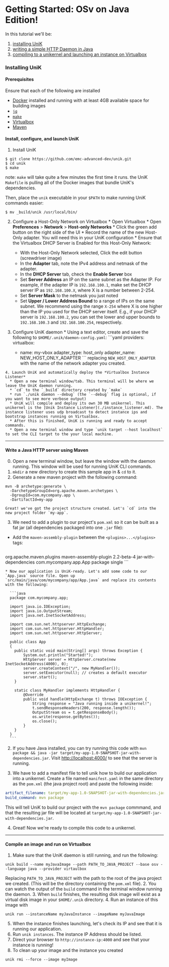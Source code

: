 # Getting Started: OSv on Java Edition!

In this tutorial we'll be:
  1. [installing UniK](getting_started_java.md#installing-unik)
  2. [writing a simple HTTP Daemon in Java](getting_started_java.md#write-a-java-http-server-using-maven)
  3. [compiling to a unikernel and launching an instance on Virtualbox](getting_started_java.md#compile-an-image-and-run-on-virtualbox)

### Installing UniK
#### Prerequisites
Ensure that each of the following are installed
- [Docker](http://www.docker.com/) installed and running with at least 4GB available space for building images
- [`jq`](https://stedolan.github.io/jq/)
- [`make`](https://www.gnu.org/software/make/)
- [Virtualbox](https://www.virtualbox.org/)
- [Maven](https://maven.apache.org/download.cgi)

#### Install, configure, and launch UniK
1. Install UniK
  ```
  $ git clone https://github.com/emc-advanced-dev/unik.git
  $ cd unik
  $ make
  ```
  note: `make` will take quite a few minutes the first time it runs. the UniK `Makefile` is pulling all of the Docker images that bundle UniK's dependencies.

  Then, place the `unik` executable in your `$PATH` to make running UniK commands easier:
  ```
  $ mv _build/unik /usr/local/bin/
  ```

  2. Configure a Host-Only Network on Virtualbox
    * Open Virtualbox
    * Open **Preferences** > **Network** > **Host-only Networks**
    * Click the green add button on the right side of the UI
    * Record the name of the new Host-Only adapter. You will need this in your UniK configuration
    * Ensure that the Virtualbox DHCP Server is Enabled for this Host-Only Network:
      * With the Host-Only Network selected, Click the edit button (screwdriver image)
      * In the **Adapter** tab, note the IPv4 address and netmask of the adapter.
      * In the **DHCP Server** tab, check the **Enable Server** box
      * Set **Server Address** an IP on the same subnet as the Adapter IP. For example, if the adapter IP is `192.168.100.1`, make set the DHCP server IP as `192.168.100.X`, where X is a number between 2-254.
      * Set **Server Mask** to the netmask you just noted
      * Set **Upper / Lower Address Bound** to a range of IPs on the same subnet. We recommend using the range `X-254` where X is one higher than the IP you used for the DHCP server itself. E.g., if your DHCP server is `192.168.100.2`, you can set the lower and upper bounds to `192.168.100.3` and `192.168.100.254`, respectively.

  3. Configure UniK daemon
    * Using a text editor, create and save the following to `$HOME/.unik/daemon-config.yaml`:
    ```yaml
    providers:
      virtualbox:
        - name: my-vbox
          adapter_type: host_only
          adapter_name: NEW_HOST_ONLY_ADAPTER
    ```
    replacing `NEW_HOST_ONLY_ADAPTER` with the name of the network adapter you created.

    4. Launch UniK and automatically deploy the *Virtualbox Instance Listener*
      * Open a new terminal window/tab. This terminal will be where we leave the UniK daemon running.
      * `cd` to the `_build` directory created by `make`
      * run `./unik daemon --debug` (the `--debug` flag is optional, if you want to see more verbose output)
      * UniK will compile and deploy its own 30 MB unikernel. This unikernel is the [Unik Instance Listener](./instance_listener.md). The instance listener uses udp broadcast to detect instance ips and bootstrap instances running on Virtualbox.
      * After this is finished, UniK is running and ready to accept commands.
      * Open a new terminal window and type `unik target --host localhost` to set the CLI target to the your local machine.

---

#### Write a Java HTTP server using Maven
0. Open a new terminal window, but leave the window with the daemon running. This window will be used for running UniK CLI commands.
1. `mkdir` a new directory to create this sample app in & `cd` to it.
2. Generate a new maven project with the following command:

  ```
  mvn -B archetype:generate \
    -DarchetypeGroupId=org.apache.maven.archetypes \
    -DgroupId=com.mycompany.app \
    -DartifactId=my-app
  ```

    Great! we've got the project structure created. Let's `cd` into the new project folder `my-app`.

3. We need to add a plugin to our project's `pom.xml` so it can be built as a fat jar (all dependencies packaged into one `.jar` file):
  * Add the `maven-assembly-plugin` between the `<plugins>...</plugins>` tags:
    ```xml
<plugins>
       <plugin>
          <groupId>org.apache.maven.plugins</groupId>
          <artifactId>maven-assembly-plugin</artifactId>
          <version>2.2-beta-4</version>
          <configuration>
            <descriptorRefs>
              <descriptorRef>jar-with-dependencies</descriptorRef>
            </descriptorRefs>
            <archive>
              <manifest>
                <mainClass>com.mycompany.app.App</mainClass>
              </manifest>
            </archive>
          </configuration>
          <executions>
            <execution>
              <phase>package</phase>
              <goals>
                <goal>single</goal>
              </goals>
            </execution>
          </executions>
       </plugin>
<plugins>
    ```

    * Now our application is UniK-ready. Let's add some code to our `App.java` source file. Open up `src/main/java/com/mycompany/app/App.java` and replace its contents with the following:

      ```java
      package com.mycompany.app;

      import java.io.IOException;
      import java.io.OutputStream;
      import java.net.InetSocketAddress;

      import com.sun.net.httpserver.HttpExchange;
      import com.sun.net.httpserver.HttpHandler;
      import com.sun.net.httpserver.HttpServer;

      public class App
      {
        public static void main(String[] args) throws Exception {
            System.out.println("Started!");
            HttpServer server = HttpServer.create(new InetSocketAddress(4000), 0);
            server.createContext("/", new MyHandler());
            server.setExecutor(null); // creates a default executor
            server.start();
        }

        static class MyHandler implements HttpHandler {
            @Override
            public void handle(HttpExchange t) throws IOException {
                String response = "Java running inside a unikernel!";
                t.sendResponseHeaders(200, response.length());
                OutputStream os = t.getResponseBody();
                os.write(response.getBytes());
                os.close();
            }
        }
      }     
      ```

2. If you have Java installed, you can try running this code with `mvn package && java -jar target/my-app-1.0-SNAPSHOT-jar-with-dependencies.jar`. Visit [http://localhost:4000/](http://localhost:4000/) to see that the server is running.

3. We have to add a manifest file to tell unik how to build our application into a unikernel. Create a file named `manifest.yaml` in the same directory as the `pom.xml` (the java project root) and paste the following inside:
  ```yaml
artifact_filename: target/my-app-1.0-SNAPSHOT-jar-with-dependencies.jar
build_command: mvn package
  ```
  This will tell UniK to build our project with the `mvn package` commmand, and that the resulting jar file will be located at `target/my-app-1.0-SNAPSHOT-jar-with-dependencies.jar`.

4. Great! Now we're ready to compile this code to a unikernel.

---

#### Compile an image and run on Virtualbox

1. Make sure that the UniK daemon is still running, and run the following:
  ```
  unik build --name myJavaImage --path PATH_TO_JAVA_PROJECT --base osv --language java --provider virtaulbox
  ```
  Replacing `PATH_TO_JAVA_PROJECT` with the path to the root of the java project we created. (This will be the directory containing the `pom.xml` file).
2. You can watch the output of the `build` command in the terminal window running the daemon.
3. When `build` finishes, the resulting disk image will exist as a virtual disk image in your `$HOME/.unik` directory.
4. Run an instance of this image with
  ```
  unik run --instanceName myJavaInstance --imageName myJavaImage
  ```
5. When the instance finishes launching, let's check its IP and see that it is running our application.
6. Run `unik instances`. The instance IP Address should be listed.
7. Direct your browser to `http://instance-ip:4000` and see that your instance is running!
8. To clean up your image and the instance you created
  ```
  unik rmi --force --image myImage
  ```
